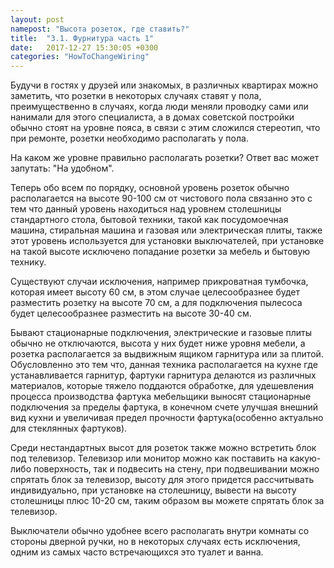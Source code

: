 ```yaml
---
layout: post
namepost: "Высота розеток, где ставить?"
title:  "3.1. Фурнитура часть 1"
date:   2017-12-27 15:30:05 +0300
categories: "HowToChangeWiring"
---
```

Будучи в гостях у друзей или знакомых, в различных квартирах можно заметить, что розетки в некоторых случаях ставят у пола, преимущественно в случаях, когда люди меняли проводку сами или нанимали для этого специалиста, а в домах советской постройки обычно стоят на уровне пояса, в связи с этим сложился стереотип, что при ремонте, розетки необходимо располагать у пола.

На каком же уровне правильно располагать розетки?
Ответ вас может запутать: "На удобном".

Теперь обо всем по порядку, основной уровень розеток обычно располагается на высоте 90-100 см от чистового пола связанно это с тем что данный уровень находиться над уровнем столешницы стандартного стола, бытовой техники, такой как посудомоечная машина, стиральная машина и газовая или электрическая плиты, также этот уровень используется для установки выключателей, при установке на такой высоте исключено попадание розетки за мебель и бытовую технику.

Существуют случаи исключения, например прикроватная тумбочка, которая имеет высоту 60 см, в этом случае целесообразнее будет разместить розетку на высоте 70 см, а для подключения пылесоса будет целесообразнее разместить на высоте 30-40 см.

Бывают стационарные подключения, электрические и газовые плиты обычно не отключаются, высота у них будет ниже уровня мебели, а розетка располагается за выдвижным ящиком гарнитура или за плитой. Обусловленно это тем что, данная техника располагается на кухне где устанавливается гарнитур, фартуки гарнитура делаются из различных материалов, которые тяжело поддаются обработке, для удешевления процесса производства фартука мебельщики выносят стационарные подключения за пределы фартука, в конечном счете улучшая внешний вид кухни и увеличивая предел прочности фартука(особенно актуально для стеклянных фартуков).

Среди нестандартных высот для розеток также можно встретить блок под телевизор. Телевизор или монитор можно как поставить на какую-либо поверхность, так и подвесить на стену, при подвешивании можно спрятать блок за телевизор, высоту для этого придется рассчитывать индивидуально, при установке на столешницу, вывести на высоту столешницы плюс 10-20 см, таким образом вы можете спрятать блок за телевизор. 

Выключатели обычно удобнее всего располагать внутри комнаты со стороны дверной ручки, но в некоторых случаях есть исключения, одним из самых часто встречающихся это туалет и ванна.